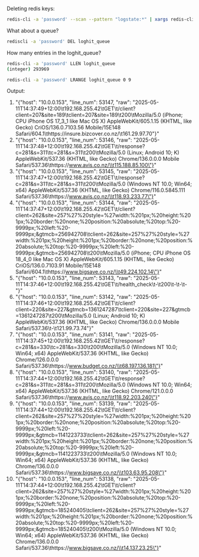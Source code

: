 

Deleting redis keys:

```bash
redis-cli -a 'password' --scan --pattern "logstate:*" | xargs redis-cli  -a 'password' del
```
What about a queue?

```bash
rediscli -a 'password' DEL loghit_queue
```

How many entries in the loghit_queue?

```bash
redis-cli -a 'password' LLEN loghit_queue
(integer) 293969
```
```bash
redis-cli -a 'password' LRANGE loghit_queue 0 9
```

Output:

 1) "{\"host\": \"10.0.0.153\", \"line_num\": 53147, \"raw\": \"2025-05-11T14:37:49+12:00\\t192.168.255.42\\tGET\\t/client?client=207&site=189\\tclient=207&site=189\\t200\\tMozilla/5.0 (iPhone; CPU iPhone OS 17_3_1 like Mac OS X) AppleWebKit/605.1.15 (KHTML, like Gecko) CriOS/136.0.7103.56 Mobile/15E148 Safari/604.1\\thttps://insure.bizcover.co.nz/\\t161.29.97.70\"}"
 2) "{\"host\": \"10.0.0.153\", \"line_num\": 53146, \"raw\": \"2025-05-11T14:37:48+12:00\\t192.168.255.42\\tGET\\t/response?c=281&s=311\\tc=281&s=311\\t200\\tMozilla/5.0 (Linux; Android 10; K) AppleWebKit/537.36 (KHTML, like Gecko) Chrome/136.0.0.0 Mobile Safari/537.36\\thttps://www.avis.co.nz/\\t115.188.85.100\"}"
 3) "{\"host\": \"10.0.0.153\", \"line_num\": 53145, \"raw\": \"2025-05-11T14:37:47+12:00\\t192.168.255.42\\tGET\\t/response?c=281&s=311\\tc=281&s=311\\t200\\tMozilla/5.0 (Windows NT 10.0; Win64; x64) AppleWebKit/537.36 (KHTML, like Gecko) Chrome/116.0.5845.111 Safari/537.36\\thttps://www.avis.co.nz/\\t118.93.233.77\"}"
 4) "{\"host\": \"10.0.0.153\", \"line_num\": 53144, \"raw\": \"2025-05-11T14:37:47+12:00\\t192.168.255.42\\tGET\\t/client?client=262&site=257%27%20style=%27width:%201px;%20height:%201px;%20border:%20none;%20position:%20absolute;%20top:%20-9999px;%20left:%20-9999px;&gtmcb=256942708\\tclient=262&site=257%27%20style=%27width:%201px;%20height:%201px;%20border:%20none;%20position:%20absolute;%20top:%20-9999px;%20left:%20-9999px;&gtmcb=256942708\\t200\\tMozilla/5.0 (iPhone; CPU iPhone OS 18_4_0 like Mac OS X) AppleWebKit/605.1.15 (KHTML, like Gecko) CriOS/136.0.7103.91 Mobile/15E148 Safari/604.1\\thttps://www.bigsave.co.nz/\\t49.224.102.14\"}"
 5) "{\"host\": \"10.0.0.153\", \"line_num\": 53143, \"raw\": \"2025-05-11T14:37:46+12:00\\t192.168.255.42\\tGET\\t/health_check\\t-\\t200\\t-\\t-\\t-\"}"
 6) "{\"host\": \"10.0.0.153\", \"line_num\": 53142, \"raw\": \"2025-05-11T14:37:46+12:00\\t192.168.255.42\\tGET\\t/client?client=220&site=227&gtmcb=1361247287\\tclient=220&site=227&gtmcb=1361247287\\t200\\tMozilla/5.0 (Linux; Android 10; K) AppleWebKit/537.36 (KHTML, like Gecko) Chrome/136.0.0.0 Mobile Safari/537.36\\t-\\t121.99.73.74\"}"
 7) "{\"host\": \"10.0.0.153\", \"line_num\": 53141, \"raw\": \"2025-05-11T14:37:45+12:00\\t192.168.255.42\\tGET\\t/response?c=281&s=330\\tc=281&s=330\\t200\\tMozilla/5.0 (Windows NT 10.0; Win64; x64) AppleWebKit/537.36 (KHTML, like Gecko) Chrome/126.0.0.0 Safari/537.36\\thttps://www.budget.co.nz/\\t68.197.136.181\"}"
 8) "{\"host\": \"10.0.0.153\", \"line_num\": 53140, \"raw\": \"2025-05-11T14:37:44+12:00\\t192.168.255.42\\tGET\\t/response?c=281&s=311\\tc=281&s=311\\t200\\tMozilla/5.0 (Windows NT 10.0; Win64; x64) AppleWebKit/537.36 (KHTML, like Gecko) Chrome/121.0.0.0 Safari/537.36\\thttps://www.avis.co.nz/\\t118.92.203.240\"}"
 9) "{\"host\": \"10.0.0.153\", \"line_num\": 53139, \"raw\": \"2025-05-11T14:37:44+12:00\\t192.168.255.42\\tGET\\t/client?client=262&site=257%27%20style=%27width:%201px;%20height:%201px;%20border:%20none;%20position:%20absolute;%20top:%20-9999px;%20left:%20-9999px;&gtmcb=1141223733\\tclient=262&site=257%27%20style=%27width:%201px;%20height:%201px;%20border:%20none;%20position:%20absolute;%20top:%20-9999px;%20left:%20-9999px;&gtmcb=1141223733\\t200\\tMozilla/5.0 (Windows NT 10.0; Win64; x64) AppleWebKit/537.36 (KHTML, like Gecko) Chrome/136.0.0.0 Safari/537.36\\thttps://www.bigsave.co.nz/\\t103.63.95.208\"}"
10) "{\"host\": \"10.0.0.153\", \"line_num\": 53138, \"raw\": \"2025-05-11T14:37:44+12:00\\t192.168.255.42\\tGET\\t/client?client=262&site=257%27%20style=%27width:%201px;%20height:%201px;%20border:%20none;%20position:%20absolute;%20top:%20-9999px;%20left:%20-9999px;&gtmcb=185240405\\tclient=262&site=257%27%20style=%27width:%201px;%20height:%201px;%20border:%20none;%20position:%20absolute;%20top:%20-9999px;%20left:%20-9999px;&gtmcb=185240405\\t200\\tMozilla/5.0 (Windows NT 10.0; Win64; x64) AppleWebKit/537.36 (KHTML, like Gecko) Chrome/136.0.0.0 Safari/537.36\\thttps://www.bigsave.co.nz/\\t14.137.23.25\"}"
